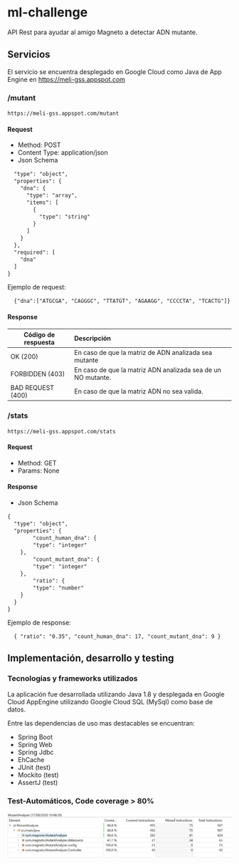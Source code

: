 # ml-challenge
API Rest para ayudar al amigo Magneto a detectar ADN mutante. 

## Servicios
El servicio se encuentra desplegado en Google Cloud como Java de App Engine en https://meli-gss.appspot.com

### /mutant
```
https://meli-gss.appspot.com/mutant
```
#### Request

+ Method: POST
+ Content Type: application/json
+ Json Schema
```{
  "type": "object",
  "properties": {
    "dna": {
      "type": "array",
      "items": [
        {
          "type": "string"
        }
      ]
    }
  },
  "required": [
    "dna"
  ]
}
```

Ejemplo de request:
```
  {"dna":["ATGCGA", "CAGGGC", "TTATGT", "AGAAGG", "CCCCTA", "TCACTG"]}
```

#### Response  
Código de respuesta | Descripción
---|:--- 
OK (200) | En caso de que la matriz de ADN analizada sea mutante
FORBIDDEN (403) | En caso de que la matriz ADN analizada sea de un NO mutante. 
BAD REQUEST (400) | En caso de que la matriz ADN no sea valida.

### /stats
```
https://meli-gss.appspot.com/stats
```
#### Request
+ Method: GET
+ Params: None

#### Response 
+ Json Schema
```
{
  "type": "object",
  "properties": {
    	"count_human_dna": {
      	"type": "integer"
    },
    	"count_mutant_dna": {
      	"type": "integer"
    }, 
		"ratio": {
      	"type": "number"
    }
  }
}
```

Ejemplo de response:
```
  { "ratio": "0.35", "count_human_dna": 17, "count_mutant_dna": 9 }
```

## Implementación, desarrollo y testing 
### Tecnologías y frameworks utilizados
La aplicación fue desarrollada utilizando Java 1.8 y desplegada en Google Cloud AppEngine utilizando Google Cloud SQL (MySql) como base de datos.

Entre las dependencias de uso mas destacables se encuentran:
- Spring Boot
- Spring Web
- Spring Jdbc
- EhCache
- JUnit (test)
- Mockito (test)
- AssertJ (test)

### Test-Automáticos, Code coverage > 80% 
![](readmesource/coverage.jpg)

